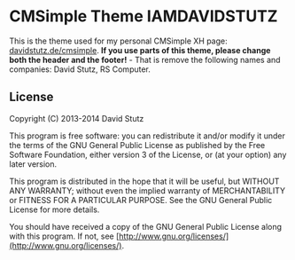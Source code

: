 # CMSimple Theme IAMDAVIDSTUTZ

This is the theme used for my personal CMSimple XH page: [davidstutz.de/cmsimple](http://davidstutz.de/cmsimple). **If you use parts of this theme, please change both the header and the footer!** - That is remove the following names and companies: David Stutz, RS Computer.

## License

Copyright (C) 2013-2014 David Stutz

This program is free software: you can redistribute it and/or modify it under the terms of the GNU General Public License as published by the Free Software Foundation, either version 3 of the License, or (at your option) any later version.

This program is distributed in the hope that it will be useful, but WITHOUT ANY WARRANTY; without even the implied warranty of MERCHANTABILITY or FITNESS FOR A PARTICULAR PURPOSE.  See the GNU General Public License for more details.

You should have received a copy of the GNU General Public License along with this program.  If not, see [http://www.gnu.org/licenses/](http://www.gnu.org/licenses/).